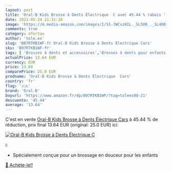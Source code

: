 ```yaml
---
layout: post
title: 'Oral-B Kids Brosse à Dents Électrique  C avec 45.44 % rabais '
date: 2021-05-24 21:31:26
image: 'https://m.media-amazon.com/images/I/51-JWCvz6IL._SL500_._SL400_.jpg'
comments: true
category: ofertas
author: 'tole.es'
slug: 'B07RTKB1WF-fr Oral-B Kids Brosse à Dents Électrique Cars'
sku: 'B07RTKB1WF-fr'
tags: [ 'Brosses à dents et accessoires','Brosses à dents pour enfants','Brosses à dents électriques et accessoires','Brosses à dents électriques et accessoires pour enfants','Brosses à dents électriques pour enfants','Hygiène dentaire','Hygiène dentaire des enfants','Hygiène et Santé','oral-b', ]
actualPrice: 13.64 EUR
currency: EUR
price: 13.64
comparePrice: 25.0 EUR
prodname: 'Oral-B Kids Brosse à Dents Électrique  Cars'
country: 'fr'
flag: '🇫🇷'
brand: 'Oral-B'
buyurl: 'https://www.amazon.fr/dp/B07RTKB1WF/?tag=tolees0d-21'
descuento: '45.44'
average: '13.64'
---
```


C'est en vente [Oral-B Kids Brosse à Dents Électrique  Cars](https://www.amazon.fr/dp/B07RTKB1WF/?tag=tolees0d-21)  à  45.44 % de réduction, prix final  13.64 EUR (original: 25.0 EUR) ici:

[![Oral-B Kids Brosse à Dents Électrique  C](https://m.media-amazon.com/images/I/51-JWCvz6IL._SL500_._SL400_.jpg)](https://www.amazon.fr/dp/B07RTKB1WF/?tag=tolees0d-21)

ℹ️:

- Spécialement conçue pour un brossage en douceur pour les enfants

[🛒 Achète-le!!](https://www.amazon.fr/dp/B07RTKB1WF/?tag=tolees0d-21)
